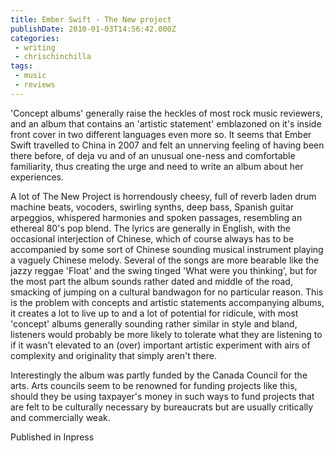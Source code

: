 ```yaml
---
title: Ember Swift - The New project
publishDate: 2010-01-03T14:56:42.000Z
categories:
 - writing
 - chrischinchilla
tags: 
 - music 
 - reviews
---
```


'Concept albums' generally raise the heckles of most rock music reviewers, and an album that contains an 'artistic statement' emblazoned on it's inside front cover in two different languages even more so. It seems that Ember Swift travelled to China in 2007 and felt an unnerving feeling of having been there before, of deja vu and of an unusual one-ness and comfortable familiarity, thus creating the urge and need to write an album about her experiences.

A lot of The New Project is horrendously cheesy, full of reverb laden drum machine beats, vocoders, swirling synths, deep bass, Spanish guitar arpeggios, whispered harmonies and spoken passages, resembling an ethereal 80's pop blend. The lyrics are generally in English, with the occasional interjection of Chinese, which of course always has to be accompanied by some sort of Chinese sounding musical instrument playing a vaguely Chinese melody. Several of the songs are more bearable like the jazzy reggae 'Float' and the swing tinged 'What were you thinking', but for the most part the album sounds rather dated and middle of the road, smacking of jumping on a cultural bandwagon for no particular reason. This is the problem with concepts and artistic statements accompanying albums, it creates a lot to live up to and a lot of potential for ridicule, with most 'concept' albums generally sounding rather similar in style and bland, listeners would probably be more likely to tolerate what they are listening to if it wasn't elevated to an (over) important artistic experiment with airs of complexity and originality that simply aren't there.

Interestingly the album was partly funded by the Canada Council for the arts. Arts councils seem to be renowned for funding projects like this, should they be using taxpayer's money in such ways to fund projects that are felt to be culturally necessary by bureaucrats but are usually critically and commercially weak.

Published in Inpress
